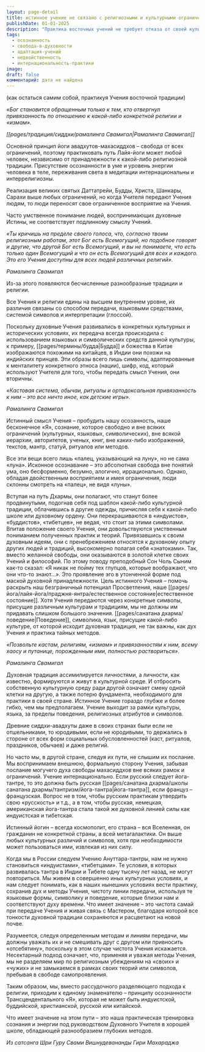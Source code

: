 ```yaml
---
layout: page-detail
title: истинное учение не связано с религиозными и культурными ограничениями
publishDate: 01-01-2025
description: "Практика восточных учений не требует отказа от своей культурной идентичности. Главное - сосредоточиться на сути: пробуждении осознанности и единстве с Абсолютом, а не на внешних атрибутах. Учения интернациональны: их методы (медитация, энергетические практики) универсальны. Сохраняйте связь с Учителем, но избегайте фанатичного следования ритуалам или символике. Истинная свобода - в осознании «Я» вне любых рамок, что позволяет адаптировать практику к своей среде, не теряя сути."
tags:
  - осознанность
  - свобода-в-духовности
  - адаптация-учений
  - недвойственность
  - интернациональность-практики
image: 
draft: false
комментарий: дата не найдена
---
```


 (как остаться самим собой, практикуя Учения восточной традиции)

_«Бог становится обращенным только к тем, кто отвергнул привязанность по отношению к какой-либо конкретной религии и «измам»._ 

_[[pages/традиция/сиддхи/рамалинга Cвамигал|Рамалинга Свамигал]]_ 

 Основной принцип йоги авадхутов-махасиддхов – свобода от всех ограничений, поэтому практиковать путь Лайя-йоги может любой человек, независимо от принадлежности к какой-либо религиозной традиции. Присутствие осознанности в уме и уровень энергии человека в теле, переживания света в медитации интернациональны и интеррелигиозны.

 Реализация великих святых Даттатрейи, Будды, Христа, Шанкары, Сарахи выше любых ограничений, но когда Учителя передают Учения людям, то люди переносят свое ограниченное восприятие на Учения. 

 Часто умственное понимание людей, воспринимающих духовные Истины, не соответствует подлинному смыслу Учений.

_«Ты кричишь на пределе своего голоса, что, согласно твоим религиозным работам, этот Бог есть Всемогущий, но подобное говорят и другие, что другой Бог есть Всемогущий, и вы не понимаете, что есть только один Всемогущий и что он есть Всемогущий для всех и каждого. Это его Учения доступны для всех людей различных религий»._ 

_Рамалинга Свамигал_ 

 Из-за этого появляются бесчисленные разнообразные традиции и религии.

 Все Учения и религии едины на высшем внутреннем уровне, их различия связаны со способом передачи, языковыми средствами, системой символов и интерпретации (глоссой).

 Поскольку духовные Учения развивались в конкретных культурных и исторических условиях, их передача всегда происходила с использованием языковых и символических средств данной культуры, к примеру, [[pages/термины/будда|Будда]] и божества в Китае изображаются похожими на китайцев, в Индии они похожи на индийских принцев. Эти образы всего лишь символы, адаптированные к менталитету конкретного этноса (нации), шифр, код, который используют Учителя для того, чтобы передать смысл Учения, они вторичны.

_«Кастовая система, обычаи, ритуалы и ортодоксальная привязанность к ним – это все ничто иное, как детские игры»._ 

_Рамалинга Свамигал_ 

 Истинный смысл Учения – пробудить нашу осозанность, наше бесконечное «Я», сознание, которое свободно и вне всяких ограничений (культурных, языковых, символических), вне всякой иерархии, авторитетов, ученых, книг, вне каких-либо изображений, текстов, мантр, статуй, ритуалов или методов.

 Все эти вещи всего лишь «палец, указывающий на луну», но не сама «луна». Исконное осознавание – это абсолютная свобода вне понятий ума, оно бесформенно, безумно, алогично, иррационально. Однако, обладая двойственным восприятием и имея ограничения, люди склонны смотреть на «палец», не видя «луны».

 Вступая на путь Дхармы, они полагают, что станут более продвинутыми, подогнав себя под шаблон какой-либо культурной традиции, облачившись в другие одежды, причисляя себя к какой-либо школе или духовному ордену. Они перекрашиваются в «индуистов», «буддистов», «тибетцев», не ведая, что стоит за этими символами. Впитав положение своего Учения, они довольствуются умственным пониманием полученных практик и теорий. Привязавшись к своим духовным идеям, они с пренебрежением относятся к духовному опыту других людей и традиций, высокомерно полагая себя «знатоками». Так, вместо желанной свободы, они оказываются в золотой клетке своих Учений и философий. По этому поводу преподобный Сон Чоль Сыним как-то сказал: «Я никак не пойму тех глупцов, которые воображают, что они что-то знают…». Это проявление эго в утонченной форме под маской духовной принадлежности. Цель истинного Учения – помочь раскрыть наш безграничный потенциал Просветления, наше [[pages/йога/лайя-йога/праджня-янтра/естественное состояние|естественное состояние]]. Хотя Учения передаются через конкретные символы, присущие различным культурам и традициям, мы не должны им придавать слишком большого значения. [[pages/санатана дхарма/поведение|Поведение]], символика, язык, присущие какой-либо культуре, от которой исходит духовная традиция, не так важны, как дух Учения и практика тайных методов.

_«Позвольте кастам, религиям, «измам» и привязанностям к ним, всему хаосу и путанице, порожденным ими, полностью раствориться»._ 

_Рамалинга Свамигал_ 

 Духовная традиция ассимилируется личностями, а личности, как известно, формируются и живут в культурной среде. И отбросить собственную культурную среду ради другой означает смену одной клетки на другую, а также потерю фундамента, необходимого для практики в своей стране. Истинное Учение гораздо глубже и более гибко, чем мы предполагаем. Учение выходит за рамки культуры, языка, за пределы поведения, религиозных атрибутов и символов.

 Древние сиддхи-авадхуты даже в своих странах были если не отшельниками, то юродивыми, если не юродивыми, то держались в стороне от всех форм социальных обусловленностей (каст, ритуалов, праздников, обычаев) и даже религий.

 Но часто мы, в другой стране, следуя их пути, не слышим их послание. Мы воспринимаем внешнюю, формальную сторону Учения, забывая послание могучего духа свободы махасиддхов вне всяких рамок и ограничений. Учение интернационально. Если русский следует йога-тантре, то это должна быть русская [[pages/санатана дхарма/школы санатана дхармы/тантризм/йога-тантра|йога-тантра]], если француз – французская. Вопрос не в том, чтобы русским практикам утвердить свою «русскость» и т.д., а в том, чтобы русская, немецкая, американская йога-тантра стала такой же духовной линией силы как индуистская и тибетская.

 Истинный йогин – всегда космополит, его страна – вся Вселенная, он гражданин не конкретной страны, а всей метагалактики. Он выше любых культурных различий и символов, хотя при необходимости может пользоваться ими, извлекая из них силу.

 Когда мы в России следуем Учению Ануттара-тантры, нам не нужно становиться «индуистами», «тибетцами». Те условия, в которых развивалась тантра в Индии и Тибете одну тысячу лет назад, не могут повториться. Мы живем в совершенно иных культурных условиях, и нам следует понимать, как в наших нынешних условиях вести практику, сохранив дух и методы Учения, чистоту линии передачи, используя те языковые формы, символику и поведение, которые близки нам и соответствуют духу времени. Что имеет значение – это чистота самай при передаче Учения и живая связь с Мастером, благодаря которой все тонкости духовной традиции сохраняются и расцветают на новой почве.

 Разумеется, следуя определенным методам и линиям передачи, мы должны уважать их и не смешивать друг с другом или привносить «отсебятину», поскольку в этом случае чистота Учения искажается. Несектарный подход означает, что, применяя и уважая методы Учения, мы не разделяем мир по религиозным убеждениям на «своих» и «чужих» и не замыкаемся в рамках своих теорий или символов, пребывая в свободе самопроявления.

 Таким образом, мы, вместо рассудочного разделяющего подхода к религии, приходим к единому знаменателю – принципу осознанности Трансцендентального «Я», которая не может быть индуистской, буддийской, христианской, русской или китайской. 

 Что имеет значение на этом пути – это наша практическая тренировка сознания и энергии под руководством Духовного Учителя в хорошей школе, обладающей разнообразием глубоких методов.

*Из сатсанга Шри Гуру Свами Вишнудевананды Гири Махараджа*
